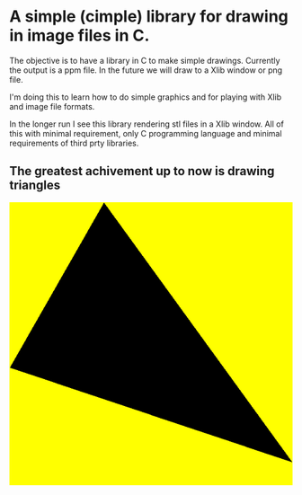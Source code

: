 # A simple (cimple) library for drawing in image files in C.

The objective is to have a library in C to make simple drawings. 
Currently the output is a ppm file. In the future we will draw to a Xlib
window or png file. 

I'm doing this to learn how to do simple graphics and for playing with Xlib
and image file formats.

In the longer run I see this library rendering stl files in a Xlib window.
All of this with minimal requirement, only C programming language and minimal
requirements of third prty libraries.

## The greatest achivement up to now is drawing triangles

![A triangle](examples/triangle.png)
 
	
	
	
